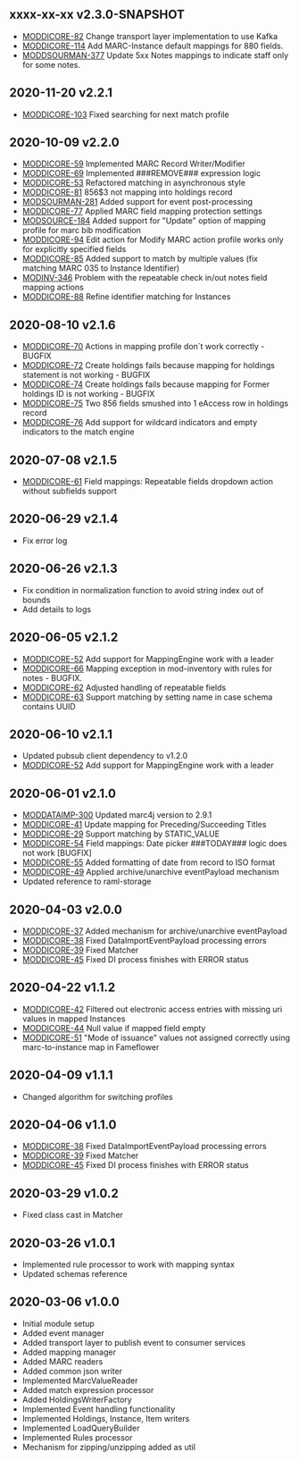 ## xxxx-xx-xx v2.3.0-SNAPSHOT
* [MODDICORE-82](https://issues.folio.org/browse/MODDICORE-82) Change transport layer implementation to use Kafka
* [MODDICORE-114](https://issues.folio.org/browse/MODDICORE-114) Add MARC-Instance default mappings for 880 fields.
* [MODDSOURMAN-377](https://issues.folio.org/browse/MODSOURMAN-377) Update 5xx Notes mappings to indicate staff only for some notes.

## 2020-11-20 v2.2.1
* [MODDICORE-103](https://issues.folio.org/browse/MODDICORE-103) Fixed searching for next match profile

## 2020-10-09 v2.2.0
* [MODDICORE-59](https://issues.folio.org/browse/MODDICORE-59) Implemented MARC Record Writer/Modifier
* [MODDICORE-69](https://issues.folio.org/browse/MODDICORE-69) Implemented ###REMOVE### expression logic
* [MODDICORE-53](https://issues.folio.org/browse/MODDICORE-53) Refactored matching in asynchronous style
* [MODDICORE-81](https://issues.folio.org/browse/MODDICORE-81) 856$3 not mapping into holdings record
* [MODSOURMAN-281](https://issues.folio.org/browse/MODSOURMAN-281) Added support for event post-processing
* [MODDICORE-77](https://issues.folio.org/browse/MODDICORE-77) Applied MARC field mapping protection settings
* [MODSOURCE-184](https://issues.folio.org/browse/MODSOURCE-184) Added support for "Update" option of mapping profile for marc bib modification
* [MODDICORE-94](https://issues.folio.org/browse/MODDICORE-94) Edit action for Modify MARC action profile works only for explicitly specified fields
* [MODDICORE-85](https://issues.folio.org/browse/MODDICORE-85) Added support to match by multiple values (fix matching MARC 035 to Instance Identifier)
* [MODINV-346](https://issues.folio.org/browse/MODINV-346) Problem with the repeatable check in/out notes field mapping actions
* [MODDICORE-88](https://issues.folio.org/browse/MODDICORE-88) Refine identifier matching for Instances

## 2020-08-10 v2.1.6
* [MODDICORE-70](https://issues.folio.org/browse/MODDICORE-70) Actions in mapping profile don`t work correctly - BUGFIX
* [MODDICORE-72](https://issues.folio.org/browse/MODDICORE-72) Create holdings fails because mapping for holdings statement is not working - BUGFIX
* [MODDICORE-74](https://issues.folio.org/browse/MODDICORE-74) Create holdings fails because mapping for Former holdings ID is not working - BUGFIX
* [MODDICORE-75](https://issues.folio.org/browse/MODDICORE-75) Two 856 fields smushed into 1 eAccess row in holdings record
* [MODDICORE-76](https://issues.folio.org/browse/MODDICORE-76) Add support for wildcard indicators and empty indicators to the match engine

## 2020-07-08 v2.1.5
* [MODDICORE-61](https://issues.folio.org/browse/MODDICORE-61) Field mappings: Repeatable fields dropdown action without subfields support

## 2020-06-29 v2.1.4
* Fix error log

## 2020-06-26 v2.1.3
* Fix condition in normalization function to avoid string index out of bounds
* Add details to logs

## 2020-06-05 v2.1.2
* [MODDICORE-52](https://issues.folio.org/browse/MODDICORE-52) Add support for MappingEngine work with a leader
* [MODDICORE-66](https://issues.folio.org/browse/MODDICORE-66) Mapping exception in mod-inventory with rules for notes - BUGFIX.
* [MODDICORE-62](https://issues.folio.org/browse/MODDICORE-62) Adjusted handling of repeatable fields
* [MODDICORE-63](https://issues.folio.org/browse/MODDICORE-63) Support matching by setting name in case schema contains UUID

## 2020-06-10 v2.1.1
* Updated pubsub client dependency to v1.2.0
* [MODDICORE-52](https://issues.folio.org/browse/MODDICORE-52) Add support for MappingEngine work with a leader

## 2020-06-01 v2.1.0
* [MODDATAIMP-300](https://issues.folio.org/browse/MODDATAIMP-300) Updated marc4j version to 2.9.1
* [MODDICORE-41](https://issues.folio.org/browse/MODDICORE-41) Update mapping for Preceding/Succeeding Titles
* [MODDICORE-29](https://issues.folio.org/browse/MODDICORE-29) Support matching by STATIC_VALUE
* [MODDICORE-54](https://issues.folio.org/browse/MODDICORE-54) Field mappings: Date picker ###TODAY### logic does not work [BUGFIX]
* [MODDICORE-55](https://issues.folio.org/browse/MODDICORE-55) Added formatting of date from record to ISO format
* [MODDICORE-49](https://issues.folio.org/browse/MODDICORE-49) Applied archive/unarchive eventPayload mechanism
* Updated reference to raml-storage

## 2020-04-03 v2.0.0
* [MODDICORE-37](https://issues.folio.org/browse/MODDICORE-37) Added mechanism for archive/unarchive eventPayload
* [MODDICORE-38](https://issues.folio.org/browse/MODDICORE-38) Fixed DataImportEventPayload processing errors
* [MODDICORE-39](https://issues.folio.org/browse/MODDICORE-39) Fixed Matcher
* [MODDICORE-45](https://issues.folio.org/browse/MODDICORE-45) Fixed DI process finishes with ERROR status

## 2020-04-22 v1.1.2
* [MODDICORE-42](https://issues.folio.org/browse/MODDICORE-42) Filtered out electronic access entries with missing uri values in mapped Instances
* [MODDICORE-44](https://issues.folio.org/browse/MODDICORE-44) Null value if mapped field empty
* [MODDICORE-51](https://issues.folio.org/browse/MODDICORE-51) "Mode of issuance" values not assigned correctly using marc-to-instance map in Fameflower

## 2020-04-09 v1.1.1
* Changed algorithm for switching profiles

## 2020-04-06 v1.1.0
* [MODDICORE-38](https://issues.folio.org/browse/MODDICORE-38) Fixed DataImportEventPayload processing errors
* [MODDICORE-39](https://issues.folio.org/browse/MODDICORE-39) Fixed Matcher
* [MODDICORE-45](https://issues.folio.org/browse/MODDICORE-45) Fixed DI process finishes with ERROR status

## 2020-03-29 v1.0.2
* Fixed class cast in Matcher

## 2020-03-26 v1.0.1
* Implemented rule processor to work with mapping syntax
* Updated schemas reference

## 2020-03-06 v1.0.0
* Initial module setup
* Added event manager
* Added transport layer to publish event to consumer services
* Added mapping manager
* Added MARC readers
* Added common json writer
* Implemented MarcValueReader
* Added match expression processor
* Added HoldingsWriterFactory
* Implemented Event handling functionality
* Implemented Holdings, Instance, Item writers
* Implemented LoadQueryBuilder
* Implemented Rules processor
* Mechanism for zipping/unzipping added as util
